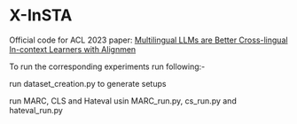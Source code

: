# X-InSTA

Official code for ACL 2023 paper: [Multilingual LLMs are Better Cross-lingual In-context Learners with Alignmen](https://arxiv.org/abs/2305.05940)

To run the corresponding experiments run following:-

run dataset_creation.py to generate setups

run MARC, CLS and Hateval usin MARC_run.py, cs_run.py and hateval_run.py
